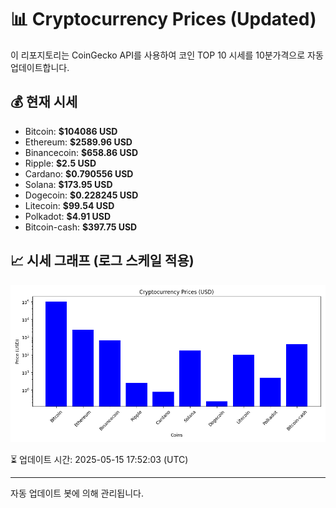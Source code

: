 
# 📊 Cryptocurrency Prices (Updated)

이 리포지토리는 CoinGecko API를 사용하여 코인 TOP 10 시세를 10분가격으로 자동 업데이트합니다.

## 💰 현재 시세
- Bitcoin: **$104086 USD**
- Ethereum: **$2589.96 USD**
- Binancecoin: **$658.86 USD**
- Ripple: **$2.5 USD**
- Cardano: **$0.790556 USD**
- Solana: **$173.95 USD**
- Dogecoin: **$0.228245 USD**
- Litecoin: **$99.54 USD**
- Polkadot: **$4.91 USD**
- Bitcoin-cash: **$397.75 USD**

## 📈 시세 그래프 (로그 스케일 적용)
![Crypto Prices](crypto_prices.png)

⏳ 업데이트 시간: 2025-05-15 17:52:03 (UTC)

---
자동 업데이트 봇에 의해 관리됩니다.
